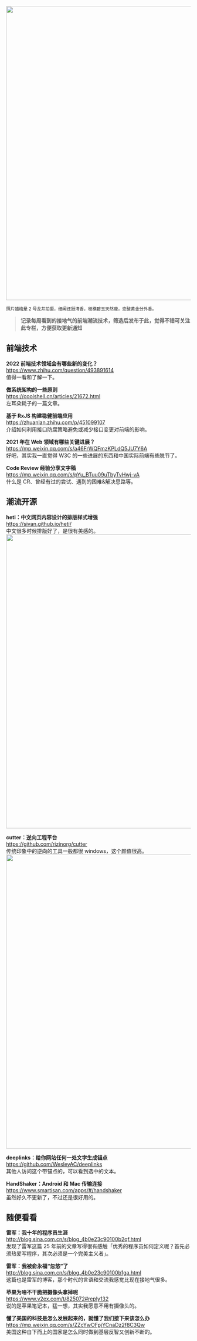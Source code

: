 <img src="https://gw.alipayobjects.com/zos/k/px/Ty4WR3.jpg" width="800" />  

<small>照片蜡梅是 2 号龙井拍摄，细闻还挺清香，枝横碧玉天然瘦，恋破黄金分外香。</small>  

> **记录每周看到的接地气的前端潮流技术，筛选后发布于此，觉得不错可关注此专栏，方便获取更新通知**  

## 前端技术

**2022 前端技术领域会有哪些新的变化？**  
<https://www.zhihu.com/question/493891614>  
值得一看和了解一下。

**做系统架构的一些原则**  
<https://coolshell.cn/articles/21672.html>  
左耳朵耗子的一篇文章。

**基于 RxJS 构建稳健前端应用**  
<https://zhuanlan.zhihu.com/p/451099107>  
介绍如何利用接口防腐策略避免或减少接口变更对前端的影响。

**2021 年在 Web 领域有哪些关键进展？**  
<https://mp.weixin.qq.com/s/a46FrWQFmzKPLdQ5JU7Y6A>  
好吧，其实我一直觉得 W3C 的一些进展的东西和中国实际前端有些脱节了。

**Code Review 经验分享文字稿**  
<https://mp.weixin.qq.com/s/pYu_BTuu09uTbyTvHwj-vA>  
什么是 CR、曾经有过的尝试、遇到的困难&解决思路等。

## 潮流开源

**heti：中文网页内容设计的排版样式增强**  
<https://sivan.github.io/heti/>  
中文很多时候排版好了，是很有美感的。  
<img src="https://cdn.fliggy.com/upic/i2Z2IG.gif" width="800" />  

**cutter：逆向工程平台**  
<https://github.com/rizinorg/cutter>  
传统印象中的逆向的工具一般都很 windows，这个颜值很高。  
<img src="https://cdn.fliggy.com/upic/3lbxKG.jpg" width="800" />  

**deeplinks：给你网站任何一处文字生成锚点**  
<https://github.com/WesleyAC/deeplinks>  
其他人访问这个带锚点的，可以看到选中的文本。

**HandShaker：Android 和 Mac 传输连接**  
<https://www.smartisan.com/apps/#/handshaker>  
虽然好久不更新了，不过还是很好用的。

## 随便看看

**雷军：我十年的程序员生涯**  
<http://blog.sina.com.cn/s/blog_4b0e23c90100b2qf.html>  
发现了雷军这篇 25 年前的文章写得很有感触「优秀的程序员如何定义呢？首先必须热爱写程序，其次必须是一个完美主义者」。

**雷军：我被俞永福“忽悠”了**  
<http://blog.sina.com.cn/s/blog_4b0e23c90100b1ga.html>  
这篇也是雷军的博客，那个时代的言语和交流我感觉比现在接地气很多。

**苹果为啥不干脆把摄像头拿掉呢**  
<https://www.v2ex.com/t/825072#reply132>  
说的是苹果笔记本，猛一想，其实我愿意不用有摄像头的。

**懂了美国的科技是怎么发展起来的，就懂了我们接下来该怎么办**  
<https://mp.weixin.qq.com/s/ZZcYwOFpjYCnaDz2f8C3Qw>  
美国这种自下而上的国家是怎么同时做到基层反智又创新不断的。
